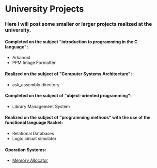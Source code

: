 
# University Projects
### Here I will post some smaller or larger projects realized at the university.


#### Completed on the subject "introduction to programming in the C language":
- Arkanoid
- PPM Image Formatter

#### Realized on the subject of "Computer Systems Architecture":
- ask_assembly directory

#### Completed on the subject of "object-oriented programming":
- Library Management System

####  Realized on the subject of "programming methods" with the use of the functional language Racket:
- Relational Databases
- Logic circuit simulator

#### Operation Systems:
- [Memory Allocator](https://github.com/julgitt/Memory-Allocator/readme.md)
